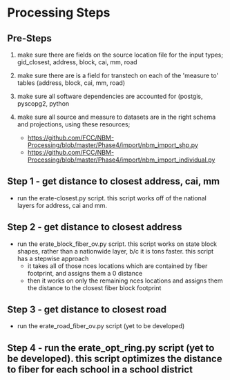 Processing Steps
================

Pre-Steps
---------

1) make sure there are fields on the source location file for the input types; gid_closest, address, block, cai, mm, road

2) make sure there are is a field for transtech on each of the 'measure to' tables (address, block, cai, mm, road)

3) make sure all software dependencies are accounted for (postgis, pyscopg2, python

4) make sure all source and measure to datasets are in the right schema and projections, using these resources;
    - https://github.com/FCC/NBM-Processing/blob/master/Phase4/import/nbm_import_shp.py
    - https://github.com/FCC/NBM-Processing/blob/master/Phase4/import/nbm_import_individual.py


Step 1 - get distance to closest address, cai, mm
------
- run the erate-closest.py script.  this script works off of the national layers for address, cai and mm.


Step 2 - get distance to closest address
------
- run the erate_block_fiber_ov.py script.  this script works on state block shapes, rather than a nationwide layer, b/c it is tons faster. this script has a stepwise approach
  - it takes all of those nces locations which are contained by fiber footprint, and assigns them a 0 distance
  - then it works on only the remaining nces locations and assigns them the distance to the closest fiber block footprint


Step 3 - get distance to closest road
------
- run the erate_road_fiber_ov.py script (yet to be developed)


Step 4 - run the erate_opt_ring.py script (yet to be developed).  this script optimizes the distance to fiber for each school in a school district
------
